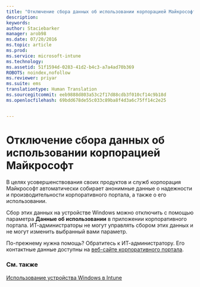 ```yaml
---
title: "Отключение сбора данных об использовании корпорацией Майкрософт на устройстве Windows | Microsoft Intune"
description: 
keywords: 
author: Staciebarker
manager: arob98
ms.date: 07/20/2016
ms.topic: article
ms.prod: 
ms.service: microsoft-intune
ms.technology: 
ms.assetid: 51f1594d-0283-41d2-b4c3-a7a4ad70b369
ROBOTS: noindex,nofollow
ms.reviewer: priyar
ms.suite: ems
translationtype: Human Translation
ms.sourcegitcommit: eeb9888d803a53c2f17d88cdb3f010cf14c9b18d
ms.openlocfilehash: 69bdd678de55c033c89ba8f4d3a6c75ff14c2e25


---
```



# Отключение сбора данных об использовании корпорацией Майкрософт

В целях усовершенствования своих продуктов и служб корпорация Майкрософт автоматически собирает анонимные данные о надежности и производительности корпоративного портала, а также о его использовании. 

Сбор этих данных на устройстве Windows можно отключить с помощью параметра **Данные об использовании** в приложении корпоративного портала. ИТ-администраторы не могут управлять сбором этих данных и не могут изменить выбранный вами параметр.

По-прежнему нужна помощь? Обратитесь к ИТ-администратору. Его контактные данные доступны на [веб-сайте корпоративного портала](http://portal.manage.microsoft.com).

### См. также
[Использование устройства Windows в Intune](using-your-windows-device-with-intune.md)


<!--HONumber=Jul16_HO3-->


